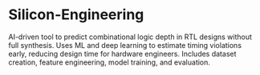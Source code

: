 # Silicon-Engineering
AI-driven tool to predict combinational logic depth in RTL designs without full synthesis. Uses ML and deep learning to estimate timing violations early, reducing design time for hardware engineers. Includes dataset creation, feature engineering, model training, and evaluation.
